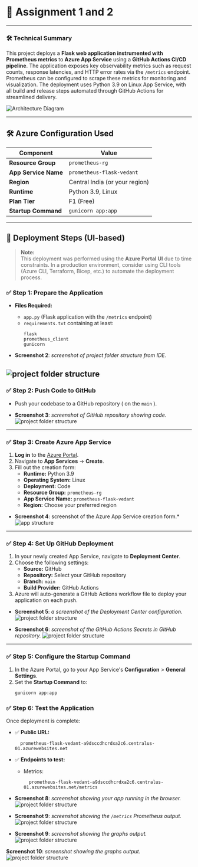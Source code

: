 # 📝 Assignment 1 and 2




* * *

### 🛠️ Technical Summary

This project deploys a **Flask web application instrumented with Prometheus metrics** to **Azure App Service** using a **GitHub Actions CI/CD pipeline**. The application exposes key observability metrics such as request counts, response latencies, and HTTP error rates via the `/metrics` endpoint. Prometheus can be configured to scrape these metrics for monitoring and visualization. The deployment uses Python 3.9 on Linux App Service, with all build and release steps automated through GitHub Actions for streamlined delivery.



![Architecture Diagram](screenshots-readme/architecture-dia-assignment-one-two.png)
  

---

## 🛠️ Azure Configuration Used

| Component            | Value                              |
|----------------------|------------------------------------|
| **Resource Group**   | `prometheus-rg`                    |
| **App Service Name** | `prometheus-flask-vedant`          |
| **Region**           | Central India (or your region)     |
| **Runtime**          | Python 3.9, Linux                  |
| **Plan Tier**        |  F1 (Free)                         |
| **Startup Command**  | `gunicorn app:app`                 |

---

## 🧭 Deployment Steps (UI-based)

> **Note:**  
> This deployment was performed using the **Azure Portal UI** due to time constraints. In a production environment, consider using CLI tools (Azure CLI, Terraform, Bicep, etc.) to automate the deployment process.

### ✅ Step 1: Prepare the Application

- **Files Required:**
  - `app.py` (Flask application with the `/metrics` endpoint)
  - `requirements.txt` containing at least:
    ```text
    flask
    prometheus_client
    gunicorn
    ```

- **Screenshot 2**: *screenshot of project folder structure from  IDE.*
  
![project folder structure](screenshots-readme/directory-strct.png)
---

### ✅ Step 2: Push Code to GitHub

- Push your codebase to a GitHub repository ( on the `main` ).

- **Screenshot 3**: *screenshot of  GitHub repository showing  code.*
  ![project folder structure](screenshots-readme/github-struct.png)

---

### ✅ Step 3: Create Azure App Service

1. **Log in** to the [Azure Portal](https://portal.azure.com/).
2. Navigate to **App Services** → **Create**.
3. Fill out the creation form:
   - **Runtime:** Python 3.9
   - **Operating System:** Linux
   - **Deployment:** Code
   - **Resource Group:** `prometheus-rg`
   - **App Service Name:** `prometheus-flask-vedant`
   - **Region:** Choose your preferred region

- **Screenshot 4**: screenshot of the Azure App Service creation form.*
   ![app structure](screenshots-readme/app-struct.png)


---

### ✅ Step 4: Set Up GitHub Deployment

1. In your newly created App Service, navigate to **Deployment Center**.
2. Choose the following settings:
   - **Source:** GitHub
   - **Repository:** Select your GitHub repository
   - **Branch:** `main`
   - **Build Provider:** GitHub Actions
3. Azure will auto-generate a GitHub Actions workflow file to deploy your application on each push.

- **Screenshot 5**: *a screenshot of the Deployment Center configuration.*
   ![project folder structure](screenshots-readme/whole-dashboard-azure.png)

- **Screenshot 6**: *screenshot of the  GitHub Actions Secrets in GitHub repository.*
  ![project folder structure](screenshots-readme/github-actions-secret.png)
 

---

### ✅ Step 5: Configure the Startup Command

1. In the Azure Portal, go to your App Service's **Configuration** > **General Settings**.
2. Set the **Startup Command** to:
   ```bash
   gunicorn app:app

### ✅ Step 6: Test the Application

Once deployment is complete:

- ✅ **Public URL:**

        prometheus-flask-vedant-a9dsccdhcrdxa2c6.centralus-01.azurewebsites.net
- ✅ **Endpoints to test:**

   
    - Metrics:

            prometheus-flask-vedant-a9dsccdhcrdxa2c6.centralus-01.azurewebsites.net/metrics




- **Screenshot 8**: *screenshot showing your app running in the browser.*
  ![project folder structure](screenshots-readme/default-link.png)


- **Screenshot 9**: *screenshot showing the `/metrics` Prometheus output.*
 ![project folder structure](screenshots-readme/metrics.png)


- **Screenshot 9**: *screenshot showing the graphs output.*
 ![project folder structure](screenshots-readme/graph.png)

**Screenshot 10**: *screenshot showing the graphs output.*
 ![project folder structure](screenshots-readme/target.png)

